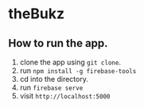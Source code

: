 # theBukz

## How to run the app.
1. clone the app using `git clone`.
2. run `npm install -g firebase-tools`
3. cd into the directory.
4. run `firebase serve`
5. visit `http://localhost:5000`
